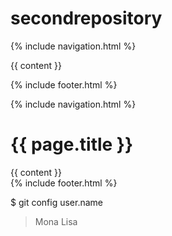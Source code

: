 # secondrepository

{% include navigation.html %}

{{ content }}

{% include footer.html %}

<!doctype html>
<html lang="en">
  <head>
    <meta charset="utf-8">
    <title>{{ page.title }}</title>
  </head>
  <body>
    {% include navigation.html %}
    <h1>{{ page.title }}</h1>
    <section>
      {{ content }}
    </section>
    {% include footer.html %}
  </body>
</html>
    
$ git config user.name
> Mona Lisa

